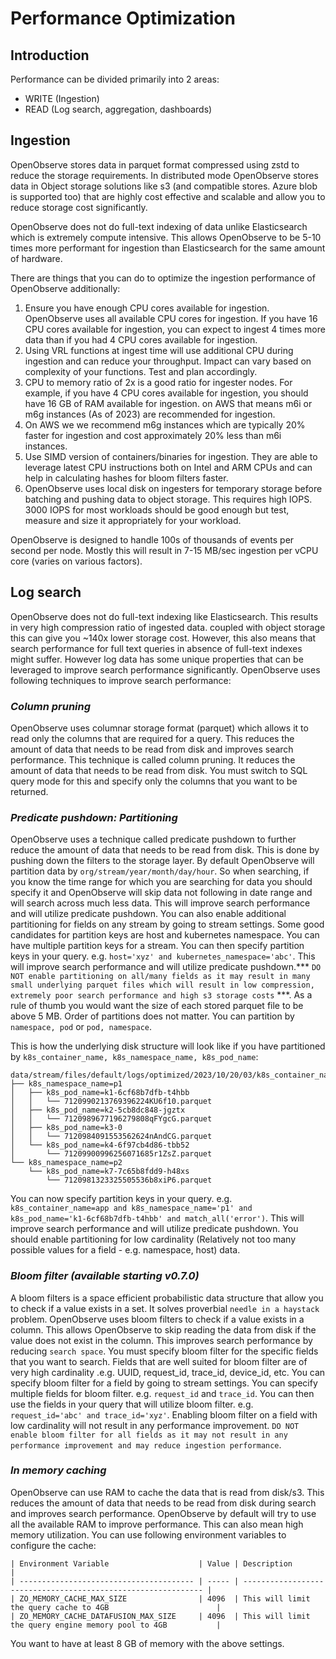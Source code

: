 # Performance Optimization

## Introduction

Performance can be divided primarily into 2 areas:

- WRITE (Ingestion)
- READ (Log search, aggregation, dashboards)


## Ingestion

OpenObserve stores data in parquet format compressed using zstd to reduce the storage requirements. In distributed mode OpenObserve stores data in Object storage solutions like s3 (and compatible stores. Azure blob is supported too) that are highly cost effective and scalable and allow you to reduce storage cost significantly.

OpenObserve does not do full-text indexing of data unlike Elasticsearch which is extremely compute intensive. This allows OpenObserve to be 5-10 times more performant for ingestion than Elasticsearch for the same amount of hardware.

There are things that you can do to optimize the ingestion performance of OpenObserve additionally:

1. Ensure you have enough CPU cores available for ingestion. OpenObserve uses all available CPU cores for ingestion. If you have 16 CPU cores available for ingestion, you can expect to ingest 4 times more data than if you had 4 CPU cores available for ingestion.
1. Using VRL functions at ingest time will use additional CPU during ingestion and can reduce your throughput. Impact can vary based on complexity of your functions. Test and plan accordingly.
1. CPU to memory ratio of 2x is a good ratio for ingester nodes. For example, if you have 4 CPU cores available for ingestion, you should have 16 GB of RAM available for ingestion. on AWS that means m6i or m6g instances (As of 2023) are recommended for ingestion.
1. On AWS we we recommend m6g instances which are typically 20% faster for ingestion and cost approximately 20% less than m6i instances.
1. Use SIMD version of containers/binaries for ingestion. They are able to leverage latest CPU instructions both on Intel and ARM CPUs and can help in calculating hashes for bloom filters faster.
1. OpenObserve uses local disk on ingesters for temporary storage before batching and pushing data to object storage. This requires high IOPS. 3000 IOPS for most workloads should be good enough but test, measure and size it appropriately for your workload.

OpenObserve is designed to handle 100s of thousands of events per second per node. Mostly this will result in 7-15 MB/sec ingestion per vCPU core (varies on various factors). 

## Log search

OpenObserve does not do full-text indexing like Elasticsearch. This results in very high compression ratio of ingested data. coupled with object storage this can give you ~140x lower storage cost. However, this also means that search performance for full text queries in absence of full-text indexes might suffer. However log data has some unique properties that can be leveraged to improve search performance significantly. OpenObserve uses following techniques to improve search performance:

### ***Column pruning*** 
OpenObserve uses columnar storage format (parquet) which allows it to read only the columns that are required for a query. This reduces the amount of data that needs to be read from disk and improves search performance. This technique is called column pruning. It reduces the amount of data that needs to be read from disk. You must switch to SQL query mode for this and specify only the columns that you want to be returned.

### ***Predicate pushdown: Partitioning*** 
OpenObserve uses a technique called predicate pushdown to further reduce the amount of data that needs to be read from disk. This is done by pushing down the filters to the storage layer. By default OpenObserve will partition data by `org/stream/year/month/day/hour`. So when searching, if you know the time range for which you are searching for data you should specify it and OpenObserve will skip data not following in date range and will search across much less data. This will improve search performance and will utilize predicate pushdown. You can also enable additional partitioning for fields on any stream by going to stream settings. Some good candidates for partition keys are host and kubernetes namespace. You can have multiple partition keys for a stream. You can then specify partition keys in your query. e.g. `host='xyz' and kubernetes_namespace='abc'`. This will improve search performance and will utilize predicate pushdown.*** `DO NOT enable partitioning on all/many fields as it may result in many small underlying parquet files which will result in low compression, extremely poor search performance and high s3 storage costs` ***. As a rule of thumb you would want the size of each stored parquet file to be above 5 MB. Order of partitions does not matter. You can partition by `namespace, pod` or `pod, namespace`. 

This is how the underlying disk structure will look like if you have partitioned by `k8s_container_name, k8s_namespace_name, k8s_pod_name`:

```
data/stream/files/default/logs/optimized/2023/10/20/03/k8s_container_name=app
├── k8s_namespace_name=p1
│   ├── k8s_pod_name=k1-6cf68b7dfb-t4hbb
│   │   └── 7120990213769396224KU6f10.parquet
│   ├── k8s_pod_name=k2-5cb8dc848-jgztx
│   │   └── 7120989677196279808qFYgcG.parquet
│   ├── k8s_pod_name=k3-0
│   │   └── 7120984091553562624nAndCG.parquet
│   └── k8s_pod_name=k4-6f97cb4d86-tbb52
│       └── 71209900996256071685r1ZsZ.parquet
└── k8s_namespace_name=p2
    └── k8s_pod_name=k7-7c65b8fdd9-h48xs
        └── 7120981323325505536b8xiP6.parquet
```
You can now specify partition keys in your query. e.g. `k8s_container_name=app and k8s_namespace_name='p1' and k8s_pod_name='k1-6cf68b7dfb-t4hbb' and match_all('error')`. This will improve search performance and will utilize predicate pushdown. You should enable partitioning for low cardinality (Relatively not too many possible values for a field - e.g. namespace, host) data.

### ***Bloom filter (available starting v0.7.0)*** 
A bloom filters is a space efficient probabilistic data structure that allow you to check if a value exists in a set. It solves proverbial `needle in a haystack` problem. OpenObserve uses bloom filters to check if a value exists in a column. This allows OpenObserve to skip reading the data from disk if the value does not exist in the column. This improves search performance by reducing `search space`. You must specify bloom filter for the specific fields that you want to search.  Fields that are well suited for bloom filter are of very high cardinality .e.g. UUID, request_id, trace_id, device_id, etc. You can specify bloom filter for a field by going to stream settings. You can specify multiple fields for bloom filter. e.g. `request_id` and `trace_id`. You can then use the fields in your query that will utilize bloom filter. e.g. `request_id='abc' and trace_id='xyz'`. Enabling bloom filter on a field with low cardinality will not result in any performance improvement. `DO NOT enable bloom filter for all fields as it may not result in any performance improvement and may reduce ingestion performance`. 

### ***In memory caching*** 
OpenObserve can use RAM to cache the data that is read from disk/s3. This reduces the amount of data that needs to be read from disk during search and improves search performance. OpenObserve by default will try to use all the available RAM to improve performance. This can also mean high memory utilization. You can use following environment variables to configure the cache:

    | Environment Variable                    | Value | Description                                                   |
    | --------------------------------------- | ----- | ------------------------------------------------------------- |
    | ZO_MEMORY_CACHE_MAX_SIZE                | 4096  | This will limit the query cache to 4GB                        |
    | ZO_MEMORY_CACHE_DATAFUSION_MAX_SIZE     | 4096  | This will limit the query engine memory pool to 4GB           |

  You want to have at least 8 GB of memory with the above settings.
